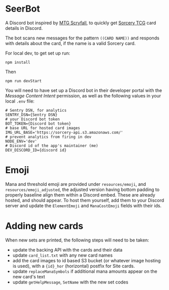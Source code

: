 # SeerBot
A Discord bot inspired by [MTG Scryfall](https://scryfall.com/docs/discord-bot), to quickly get [Sorcery TCG](https://sorcerytcg.com/) card details in Discord.

The bot scans new messages for the pattern `((CARD NAME))` and responds with details about the card, if the name is a valid Sorcery card.

For local dev, to get set up run:

`npm install`

Then

`npm run devStart`

You will need to have set up a Discord bot in their developer portal with the *Message Content Intent* permission, as well as the following values in your local `.env` file:

```
# Sentry DSN, for analytics
SENTRY_DSN={Sentry DSN}
# your Discord bot token
BOT_TOKEN={Discord bot token}
# base URL for hosted card images
IMG_URL_BASE='https://sorcery-api.s3.amazonaws.com/'
# prevent analytics from firing in dev
NODE_ENV='dev'
# Discord id of the app's maintainer (me)
DEV_DISCORD_ID={discord id}
```

# Emoji
Mana and threshold emoji are provided under `resources/emoji`, and `resources/emoji_adjusted`, the adjusted version having bottom padding to properly baseline align them within a Discord embed.  These are already hosted, and should appear.  To host them yourself, add them to your Discord server and update the `ElementEmoji` and `ManaCostEmoji` fields with their ids.

# Adding new cards
When new sets are printed, the following steps will need to be taken:

- update the backing API with the cards and their data
- update `card_list.txt` with any new card names
- add the card images to id based S3 bucket (or whatever image hosting is used), with a `{id}_hor` (horizontal) postfix for Site cards.
- update `replaceManaSymbols` if additional mana amounts appear on the new card's text
- update `getHelpMessage`, `SetName` with the new set codes